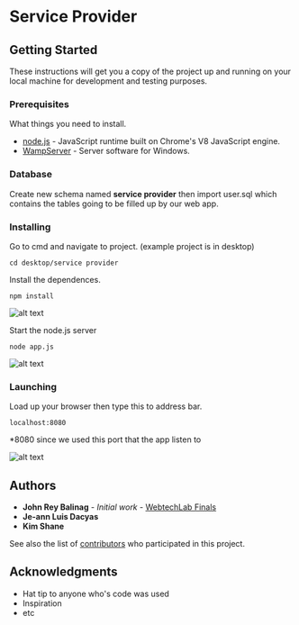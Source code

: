 # Service Provider
## Getting Started
These instructions will get you a copy of the project up and running on your local machine for development and testing purposes.
### Prerequisites
What things you need to install.
* [node.js](https://nodejs.org/en/) - JavaScript runtime built on Chrome's V8 JavaScript engine.
* [WampServer](http://www.wampserver.com/en/) - Server software for Windows.
### Database
Create new schema named **service provider** then import user.sql which contains the tables going to be filled up by our web app.
### Installing
Go to cmd and navigate to project. (example project is in desktop)
```
cd desktop/service provider
```
Install the dependences.
```
npm install
```
![alt text](https://preview.ibb.co/dzHzKS/npm_Install.png)

Start the node.js server
```
node app.js
```
![alt text](https://preview.ibb.co/ixrC67/nodeapp.png)

### Launching
Load up your browser then type this to address bar.
```
localhost:8080
```
*8080 since we used this port that the app listen to

![alt text](https://preview.ibb.co/ejQuKS/index.png)

## Authors

* **John Rey Balinag** - *Initial work* - [WebtechLab Finals](https://github.com/janr22/janr22.github.io)
* **Je-ann Luis Dacyas**
* **Kim Shane**

See also the list of [contributors](https://github.com/janr22/janr22.github.io/contributors) who participated in this project.

## Acknowledgments

* Hat tip to anyone who's code was used
* Inspiration
* etc
